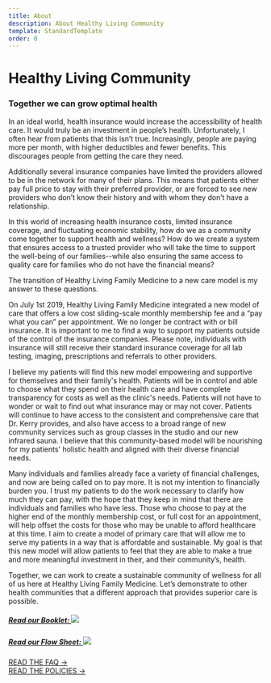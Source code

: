 ```yaml
---
title: About
description: About Healthy Living Community
template: StandardTemplate
order: 0
---
```


# Healthy Living Community

### Together we can grow optimal health

In an ideal world, health insurance would increase the accessibility of health care. It would truly be an investment in people’s health. Unfortunately, I often hear from patients that this isn’t true. Increasingly, people are paying more per month, with higher deductibles and fewer benefits. This discourages people from getting the care they need.

Additionally several insurance companies have limited the providers allowed to be in the network for many of their plans. This means that patients either pay full price to stay with their preferred provider, or are forced to see new providers who don’t know their history and with whom they don’t have a relationship.

In this world of increasing health insurance costs, limited insurance coverage, and fluctuating economic stability, how do we as a community come together to support health and wellness? How do we create a system that ensures access to a trusted provider who will take the time to support the well-being of our families--while also ensuring the same access to quality care for families who do not have the financial means?

The transition of Healthy Living Family Medicine to a new care model is my answer to these questions.

On July 1st 2019, Healthy Living Family Medicine integrated a new model of care that offers a low cost sliding-scale monthly membership fee and a “pay what you can” per appointment. We no longer be contract with or bill insurance. It is important to me to find a way to support my patients outside of the control of the insurance companies. Please note, individuals with insurance will still receive their standard insurance coverage for all lab testing, imaging, prescriptions and referrals to other providers.

I believe my patients will find this new model empowering and supportive for themselves and their family's health. Patients will be in control and able to choose what they spend on their health care and have complete transparency for costs as well as the clinic's needs. Patients will not have to wonder or wait to find out what insurance may or may not cover. Patients will continue to have access to the consistent and comprehensive care that Dr. Kerry provides, and also have access to a broad range of new community services such as group classes in the studio and our new infrared sauna. I believe that this community-based model will be nourishing for my patients' holistic health and aligned with their diverse financial needs.

Many individuals and families already face a variety of financial challenges, and now are being called on to pay more. It is not my intention to financially burden you. I trust my patients to do the work necessary to clarify how much they can pay, with the hope that they keep in mind that there are individuals and families who have less. Those who choose to pay at the higher end of the monthly membership cost, or full cost for an appointment, will help offset the costs for those who may be unable to afford healthcare at this time. I aim to create a model of primary care that will allow me to serve my patients in a way that is affordable and sustainable. My goal is that this new model will allow patients to feel that they are able to make a true and more meaningful investment in their, and their community’s, health.

Together, we can work to create a sustainable community of wellness for all of us here at Healthy Living Family Medicine. Let’s demonstrate to other health communities that a different approach that provides superior care is possible.

<div class="flex text-center">

##### [Read our Booklet: ![](clinic-change-booklet250x323.jpg)](healthy-living-family-medicine-booklet.pdf)

##### [Read our Flow Sheet: ![](new-model-flow-sheet-250x323.jpg)](healthy-living-family-medicine-flow-sheet.pdf)

[READ THE FAQ →](faq) <br />
[READ THE POLICIES →](policies)

</div>
